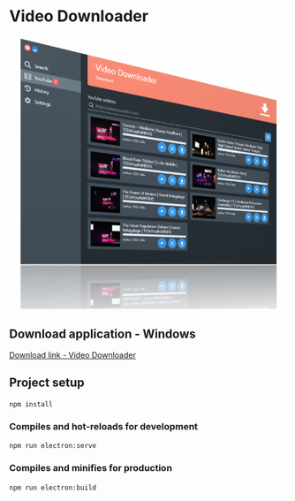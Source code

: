 # Video Downloader #
![](doc/download_1.PNG)

## Download application - Windows ##
[Download link - Video Downloader](https://github.com/robertorlowski/video-downloader/releases/latest#link)


## Project setup
```
npm install
```

### Compiles and hot-reloads for development
```
npm run electron:serve
```

### Compiles and minifies for production
```
npm run electron:build
```
